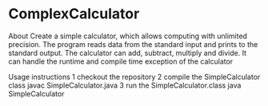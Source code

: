 # ComplexCalculator
About
Create a simple calculator, which allows computing with unlimited precision. 
The program reads data from the standard input and prints to the standard output. The calculator can add, subtract, multiply and divide.
It can handle the runtime and compile time exception of the calculator

Usage instructions
	1 checkout the repository
	2 compile the SimpleCalculator class javac SimpleCalculator.java
	3 run the SimpleCalculator.class java SimpleCalculator
